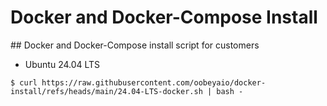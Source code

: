 # Docker and Docker-Compose Install

## Docker and Docker-Compose install script for customers

- Ubuntu 24.04 LTS

```
$ curl https://raw.githubusercontent.com/oobeyaio/docker-install/refs/heads/main/24.04-LTS-docker.sh | bash -
```
